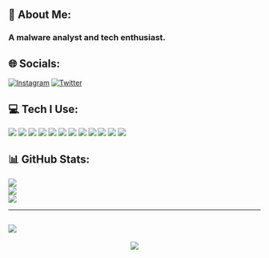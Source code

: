 ## 💫 About Me:
### A malware analyst and tech enthusiast. 


## 🌐 Socials:
[![Instagram](https://ziadoua.github.io/m3-Markdown-Badges/badges/Instagram/instagram1.svg)](https://instagram.com/unc.avik) [![Twitter](https://ziadoua.github.io/m3-Markdown-Badges/badges/Twitter/twitter1.svg)](https://x.com/masterculprit) 

## 💻 Tech I Use:
  <img src="https://ziadoua.github.io/m3-Markdown-Badges/badges/Windows/windows1.svg">
  <img src="https://ziadoua.github.io/m3-Markdown-Badges/badges/Android/android1.svg"> 
  <img src="https://github.com/ziadOUA/m3-Markdown-Badges/blob/master/badges/Firefox/firefox1.svg">
  <img src="https://github.com/ziadOUA/m3-Markdown-Badges/blob/master/badges/VisualStudio/visualstudio1.svg">
  <img src="https://github.com/ziadOUA/m3-Markdown-Badges/blob/master/badges/Python/python1.svg">
  <img src="https://github.com/ziadOUA/m3-Markdown-Badges/blob/master/badges/NodeJS/nodejs1.svg">
  <img src="https://github.com/ziadOUA/m3-Markdown-Badges/blob/master/badges/HTML/html1.svg">
  <img src="https://github.com/ziadOUA/m3-Markdown-Badges/blob/master/badges/Docker/docker1.svg">
  <img src="https://github.com/ziadOUA/m3-Markdown-Badges/blob/master/badges/Cloudflare/cloudflare1.svg">
  <img src="https://github.com/ziadOUA/m3-Markdown-Badges/blob/master/badges/Heroku/heroku1.svg">
  <img src="https://github.com/ziadOUA/m3-Markdown-Badges/blob/master/badges/Vercel/vercel1.svg">
  <img src="https://github.com/ziadOUA/m3-Markdown-Badges/blob/master/badges/Figma/figma1.svg">

## 📊 GitHub Stats:
![](https://github-readme-stats.vercel.app/api?username=avik-o1&theme=neon&hide_border=true&include_all_commits=true&count_private=true)<br/>
![](https://github-readme-streak-stats.herokuapp.com/?user=avik-o1&theme=neon&hide_border=true)<br/>
![](https://github-readme-stats.vercel.app/api/top-langs/?username=avik-o1&theme=neon&hide_border=true&include_all_commits=true&count_private=true&layout=compact)

---
[![](https://visitcount.itsvg.in/api?id=avik-o1&icon=0&color=6)](https://visitcount.itsvg.in)
---
   </a>
<p align="center">  
        <img src="https://raw.githubusercontent.com/catppuccin/catppuccin/main/assets/footers/gray0_ctp_on_line.svg?sanitize=true" />
</p>